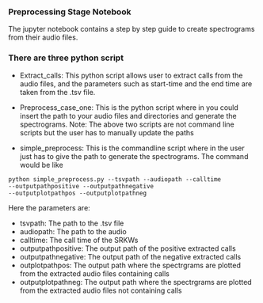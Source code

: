 ### Preprocessing Stage Notebook
The jupyter notebook contains a step by step guide to create spectrograms from their audio files.

### There are three python script 
- Extract_calls: This python script allows user to extract calls from the audio files, and the parameters such as start-time and 
                  the end time are taken from the .tsv file.
- Preprocess_case_one: This is the python script where in you could insert the path to your audio files and directories and generate the spectrograms.
  Note: The above two scripts are not command line scripts but the user has to manually update the paths
 
- simple_preprocess: This is the commandline script where in the user just has to give the path to generate the spectrograms. The command would be like

```
python simple_preprocess.py --tsvpath --audiopath --calltime
--outputpathpositive --outputpathnegative
--outputplotpathpos --outputplotpathneg

```
Here the parameters are:
- tsvpath: The path to the .tsv file
- audiopath: The path to the audio
- calltime: The call time of the SRKWs
- outputpathpositive: The output path of the positive extracted calls
- outputpathnegative: The output path of the negative extracted calls
- outplotpathpos: The output path where the spectrgrams are plotted from the extracted audio files containing calls
- outputplotpathneg:  The output path where the spectrgrams are plotted from the extracted audio files not containing calls
